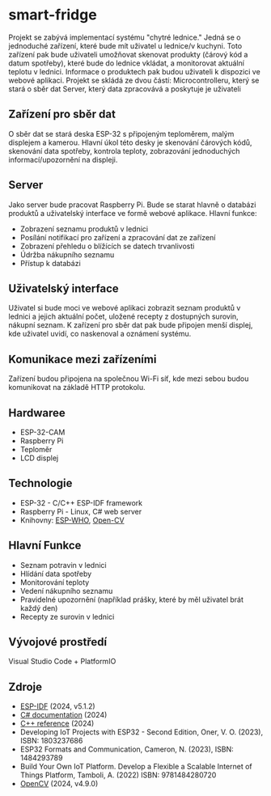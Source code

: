 # smart-fridge
Projekt se zabývá implementací systému "chytré lednice." Jedná se o jednoduché zařízení, které bude mít uživatel u lednice/v kuchyni. Toto zařízení pak bude uživateli umožňovat skenovat produkty (čárový kód a datum spotřeby), které bude do lednice vkládat, a monitorovat aktuální teplotu v lednici. Informace o produktech pak budou uživateli k dispozici ve webové aplikaci.
Projekt se skládá ze dvou částí: 
Microcontrolleru, který se stará o sběr dat
Server, který data zpracovává a poskytuje je uživateli

## Zařízení pro sběr dat
O sběr dat se stará deska ESP-32 s připojeným teploměrem, malým displejem a kamerou. 
Hlavní úkol této desky je skenování čárových kódů, skenování data spotřeby, kontrola teploty, zobrazování jednoduchých informací/upozornění na displeji.

## Server
Jako server bude pracovat Raspberry Pi. Bude se starat hlavně o databázi produktů a uživatelský interface ve formě webové aplikace.
Hlavní funkce: 
- Zobrazení seznamu produktů v lednici
- Posílání notifikací pro zařízení a zpracování dat ze zařízení
- Zobrazení přehledu o blížících se datech trvanlivosti
- Údržba nákupního seznamu
- Přístup k databázi

## Uživatelský interface
Uživatel si bude moci ve webové aplikaci zobrazit seznam produktů v lednici a jejich aktuální počet, uložené recepty z dostupných surovin, nákupní seznam.
K zařízení pro sběr dat pak bude připojen menší displej, kde uživatel uvidí, co naskenoval a oznámení systému.

## Komunikace mezi zařízeními
Zařízení budou připojena na společnou Wi-Fi síť, kde mezi sebou budou komunikovat na základě HTTP protokolu.

## Hardwaree
 - ESP-32-CAM
 - Raspberry Pi
 - Teploměr
 - LCD displej

## Technologie
 - ESP-32 - C/C++ ESP-IDF framework
 - Raspberry Pi - Linux, C# web server
 - Knihovny: [ESP-WHO](https://github.com/espressif/esp-who), [Open-CV](https://github.com/opencv/opencv)

## Hlavní Funkce
 - Seznam potravin v lednici
 - Hlídání data spotřeby
 - Monitorování teploty
 - Vedení nákupního seznamu
 - Pravidelné upozornění (například prášky, které by měl uživatel brát každý den)
 - Recepty ze surovin v lednici

## Vývojové prostředí
Visual Studio Code + PlatformIO

## Zdroje
- [ESP-IDF](https://docs.espressif.com/projects/esp-idf/en/latest/esp32/) (2024, v5.1.2)
- [C# documentation](https://learn.microsoft.com/en-us/dotnet/csharp/) (2024)
- [C++ reference](https://en.cppreference.com/w/) (2024)
- Developing IoT Projects with ESP32 - Second Edition, Oner, V. O. (2023), ISBN: 1803237686
- ESP32 Formats and Communication, Cameron, N. (2023), ISBN: 1484293789
- Build Your Own IoT Platform. Develop a Flexible a Scalable Internet of Things Platform, Tamboli, A. (2022) ISBN: 9781484280720
- [OpenCV](https://github.com/opencv/opencv) (2024, v4.9.0)
